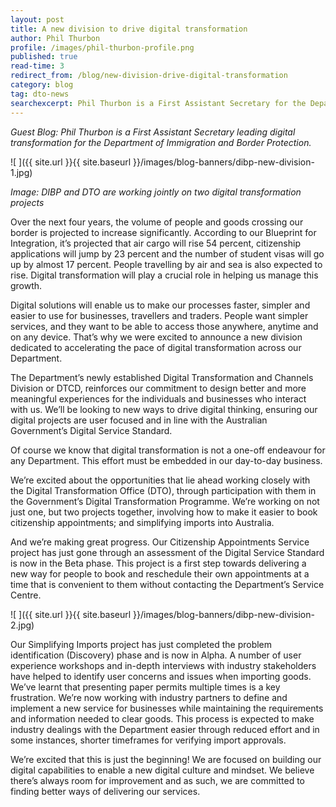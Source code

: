 ```yaml
---
layout: post
title: A new division to drive digital transformation
author: Phil Thurbon
profile: /images/phil-thurbon-profile.png
published: true
read-time: 3
redirect_from: /blog/new-division-drive-digital-transformation
category: blog
tag: dto-news
searchexcerpt: Phil Thurbon is a First Assistant Secretary for the Department of Immigration and Border Protection and is helping reinforce the Department's commitment to design better and more meaningful experiences for individuals and businesses.
---
```

*Guest Blog: Phil Thurbon is a First Assistant Secretary leading digital transformation for the Department of Immigration and Border Protection.*

![ ]({{ site.url }}{{ site.baseurl }}/images/blog-banners/dibp-new-division-1.jpg)

*Image: DIBP and DTO are working jointly on two digital transformation projects*

Over the next four years, the volume of people and goods crossing our border is projected to increase significantly. According to our Blueprint for Integration, it’s projected that air cargo will rise 54 percent, citizenship applications will jump by 23 percent and the number of student visas will go up by almost 17 percent. People travelling by air and sea is also expected to rise. Digital transformation will play a crucial role in helping us manage this growth.  

Digital solutions will enable us to make our processes faster, simpler and easier to use for businesses, travellers and traders. People want simpler services, and they want to be able to access those anywhere, anytime and on any device. That’s why we were excited to announce a new division dedicated to accelerating the pace of digital transformation across our Department.

The Department’s newly established Digital Transformation and Channels Division or DTCD, reinforces our commitment to design better and more meaningful experiences for the individuals and businesses who interact with us. We’ll be looking to new ways to drive digital thinking, ensuring our digital projects are user focused and in line with the Australian Government’s Digital Service Standard.

Of course we know that digital transformation is not a one-off endeavour for any Department. This effort must be embedded in our day-to-day business.

We’re excited about the opportunities that lie ahead working closely with the Digital Transformation Office (DTO), through participation with them in the Government’s Digital Transformation Programme. We’re working on not just one, but two projects together, involving how to make it easier to book citizenship appointments; and simplifying imports into Australia.

And we’re making great progress. Our Citizenship Appointments Service project has just gone through an assessment of the Digital Service Standard is now in the Beta phase. This project is a first step towards delivering a new way for people to book and reschedule their own appointments at a time that is convenient to them without contacting the Department’s Service Centre.

![ ]({{ site.url }}{{ site.baseurl }}/images/blog-banners/dibp-new-division-2.jpg)

Our Simplifying Imports project has just completed the problem identification (Discovery) phase and is now in Alpha. A number of user experience workshops and in-depth interviews with industry stakeholders have helped to identify user concerns and issues when importing goods. We’ve learnt that presenting paper permits multiple times is a key frustration. We’re now working with industry partners to define and implement a new service for businesses while maintaining the requirements and information needed to clear goods. This process is expected to make industry dealings with the Department easier through reduced effort and in some instances, shorter timeframes for verifying import approvals.

We’re excited that this is just the beginning! We are focused on building our digital capabilities to enable a new digital culture and mindset. We believe there’s always room for improvement and as such, we are committed to finding better ways of delivering our services.
